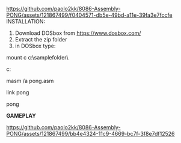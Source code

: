 
https://github.com/paolo2kk/8086-Assembly-PONG/assets/121867499/f0404571-db5e-49bd-a11e-39fa3e7fccfe
INSTALLATION:

1) Download DOSbox from https://www.dosbox.com/
2) Extract the zip folder
3) in DOSbox type:

mount c c:\samplefolder\

c:

masm /a pong.asm

link pong

pong

**GAMEPLAY**

https://github.com/paolo2kk/8086-Assembly-PONG/assets/121867499/bb4e4324-11c9-4669-bc7f-3f8e7df12526
